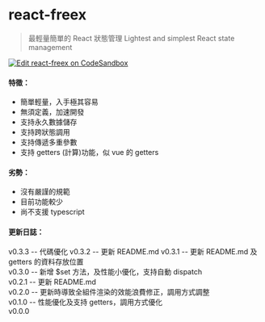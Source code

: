 # react-freex

> 最輕量簡單的 React 狀態管理
> Lightest and simplest React state management

[![Edit react-freex on CodeSandbox](https://codesandbox.io/static/img/play-codesandbox.svg)](https://codesandbox.io/s/react-freex-h5dk6)

#### 特徵：

- 簡單輕量，入手極其容易
- 無須定義，加速開發
- 支持永久數據儲存
- 支持跨狀態調用
- 支持傳遞多重參數
- 支持 getters (計算)功能，似 vue 的 getters

#### 劣勢：

- 沒有嚴謹的規範
- 目前功能較少
- 尚不支援 typescript

#### 更新日誌：

v0.3.3 -- 代碼優化
v0.3.2 -- 更新 README.md
v0.3.1 -- 更新 README.md 及 getters 的資料存放位置  
v0.3.0 -- 新增 \$set 方法，及性能小優化，支持自動 dispatch  
v0.2.1 -- 更新 README.md  
v0.2.0 -- 更新時導致全組件渲染的效能浪費修正，調用方式調整  
v0.1.0 -- 性能優化及支持 getters，調用方式優化  
v0.0.0
